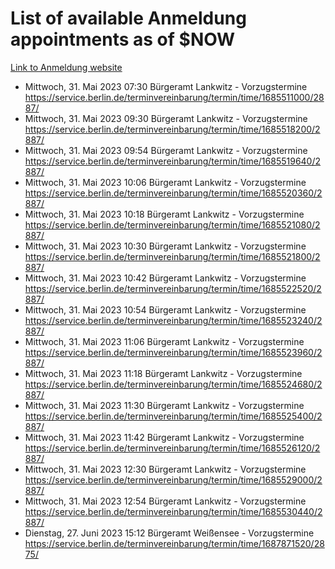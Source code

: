 # List of available Anmeldung appointments as of $NOW
[Link to Anmeldung website](https://service.berlin.de/terminvereinbarung/termin/tag.php?termin=1&anliegen[]=120686&dienstleisterlist=122210,122217,327316,122219,327312,122227,327314,122231,327346,122243,327348,122254,122252,329742,122260,329745,122262,329748,122271,327278,122273,327274,122277,327276,330436,122280,327294,122282,327290,122284,327292,122291,327270,122285,327266,122286,327264,122296,327268,150230,329760,122297,327286,122294,327284,122312,329763,122314,329775,122304,327330,122311,327334,122309,327332,317869,122281,327352,122279,329772,122283,122276,327324,122274,327326,122267,329766,122246,327318,122251,327320,122257,327322,122208,327298,122226,327300&herkunft=http%3A%2F%2Fservice.berlin.de%2Fdienstleistung%2F120686%2F)
- Mittwoch, 31. Mai 2023 07:30 Bürgeramt Lankwitz - Vorzugstermine https://service.berlin.de/terminvereinbarung/termin/time/1685511000/2887/
- Mittwoch, 31. Mai 2023 09:30 Bürgeramt Lankwitz - Vorzugstermine https://service.berlin.de/terminvereinbarung/termin/time/1685518200/2887/
- Mittwoch, 31. Mai 2023 09:54 Bürgeramt Lankwitz - Vorzugstermine https://service.berlin.de/terminvereinbarung/termin/time/1685519640/2887/
- Mittwoch, 31. Mai 2023 10:06 Bürgeramt Lankwitz - Vorzugstermine https://service.berlin.de/terminvereinbarung/termin/time/1685520360/2887/
- Mittwoch, 31. Mai 2023 10:18 Bürgeramt Lankwitz - Vorzugstermine https://service.berlin.de/terminvereinbarung/termin/time/1685521080/2887/
- Mittwoch, 31. Mai 2023 10:30 Bürgeramt Lankwitz - Vorzugstermine https://service.berlin.de/terminvereinbarung/termin/time/1685521800/2887/
- Mittwoch, 31. Mai 2023 10:42 Bürgeramt Lankwitz - Vorzugstermine https://service.berlin.de/terminvereinbarung/termin/time/1685522520/2887/
- Mittwoch, 31. Mai 2023 10:54 Bürgeramt Lankwitz - Vorzugstermine https://service.berlin.de/terminvereinbarung/termin/time/1685523240/2887/
- Mittwoch, 31. Mai 2023 11:06 Bürgeramt Lankwitz - Vorzugstermine https://service.berlin.de/terminvereinbarung/termin/time/1685523960/2887/
- Mittwoch, 31. Mai 2023 11:18 Bürgeramt Lankwitz - Vorzugstermine https://service.berlin.de/terminvereinbarung/termin/time/1685524680/2887/
- Mittwoch, 31. Mai 2023 11:30 Bürgeramt Lankwitz - Vorzugstermine https://service.berlin.de/terminvereinbarung/termin/time/1685525400/2887/
- Mittwoch, 31. Mai 2023 11:42 Bürgeramt Lankwitz - Vorzugstermine https://service.berlin.de/terminvereinbarung/termin/time/1685526120/2887/
- Mittwoch, 31. Mai 2023 12:30 Bürgeramt Lankwitz - Vorzugstermine https://service.berlin.de/terminvereinbarung/termin/time/1685529000/2887/
- Mittwoch, 31. Mai 2023 12:54 Bürgeramt Lankwitz - Vorzugstermine https://service.berlin.de/terminvereinbarung/termin/time/1685530440/2887/
- Dienstag, 27. Juni 2023 15:12 Bürgeramt Weißensee - Vorzugstermine https://service.berlin.de/terminvereinbarung/termin/time/1687871520/2875/
